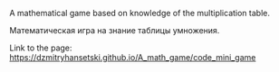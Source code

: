 A mathematical game based on knowledge of the multiplication table.

Математическая игра на знание таблицы умножения. 

Link to the page: https://dzmitryhansetski.github.io/A_math_game/code_mini_game
